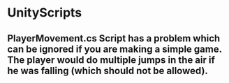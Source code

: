 # UnityScripts
## PlayerMovement.cs Script has a problem which can be ignored if you are making a simple game. The player would do multiple jumps in the air if he was falling (which should not be allowed).

